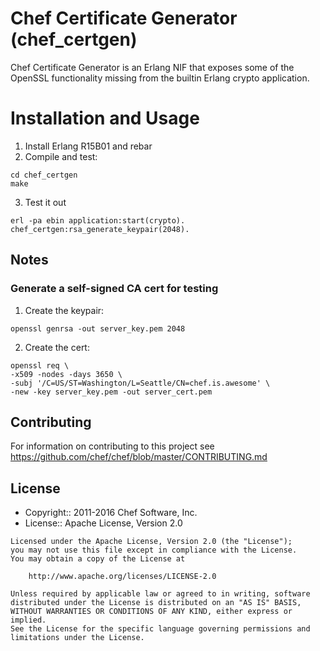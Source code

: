 # Chef Certificate Generator (chef_certgen)

Chef Certificate Generator is an Erlang NIF that exposes some of the OpenSSL functionality missing from the builtin Erlang crypto application.

# Installation and Usage

1. Install Erlang R15B01 and rebar
2. Compile and test:

  ```
  cd chef_certgen
  make
  ```

3. Test it out

  ```
  erl -pa ebin application:start(crypto). chef_certgen:rsa_generate_keypair(2048).
  ```

## Notes

### Generate a self-signed CA cert for testing

1. Create the keypair:

  ```
  openssl genrsa -out server_key.pem 2048
  ```

2. Create the cert:

  ```
  openssl req \
  -x509 -nodes -days 3650 \
  -subj '/C=US/ST=Washington/L=Seattle/CN=chef.is.awesome' \
  -new -key server_key.pem -out server_cert.pem
  ```

## Contributing

For information on contributing to this project see <https://github.com/chef/chef/blob/master/CONTRIBUTING.md>

## License

- Copyright:: 2011-2016 Chef Software, Inc.
- License:: Apache License, Version 2.0

```text
Licensed under the Apache License, Version 2.0 (the "License");
you may not use this file except in compliance with the License.
You may obtain a copy of the License at

    http://www.apache.org/licenses/LICENSE-2.0

Unless required by applicable law or agreed to in writing, software
distributed under the License is distributed on an "AS IS" BASIS,
WITHOUT WARRANTIES OR CONDITIONS OF ANY KIND, either express or implied.
See the License for the specific language governing permissions and
limitations under the License.
```
